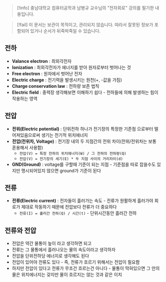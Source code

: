 > [!info] 충남대학교 컴퓨터공학과 남병규 교수님의 "전자회로" 강의를 필기한 내용입니다.

> [!fail] 이 문서는 보관이 목적이고, 관리되지 않습니다. 따라서 잘못된 정보가 포함되어 있거나 순서가 뒤죽박죽일 수 있습니다.

## 전하

- **Valance electron** : 최외각전자
- **Ionization** : 최외각전자가 에너지를 받아 원자로부터 벗어나는 것
- **Free electron** : 원자에서 벗어난 전자
- **Electric charge** : 전기력을 발생시키는 원천(+, -값을 가짐)
- **Charge conservation law** : 전하량 보존 법칙
- **Electric field** : 중력장 생각해보면 이해하기 쉽다 - 전하들에 의해 발생하는 힘이 작용하는 영역

## 전압

- **전위(Electric potential)** : 단위전하 하나가 전기장의 특정한 기준점 으로부터 떨어져있음으로써 생기는 전기적 위치에너지
- **전압(전위차, Voltage)** : 전기장 내의 두 지점간의 전위 차이(전위/전위차는 보통 혼용해서 사용함)
	- `전압(V) = 특정 전하의 위치에너지(W) / 그 전하의 전하량(Q)`
	- `전압(V) = 전기장의 세기(E) * 두 지점 사이의 거리차이(d)`
- **GND(Ground)** : voltage를 구할때 기준이 되는 지점 - 기준점을 따로 잡을수도 있지만 명시되어있지 않으면 ground가 기준이 된다

## 전류

- **전류(Electric current)** : 전자들이 흘러가는 속도 - 전류가 원활하게 흘러가야 회로가 제대로 작동하기 때문에 전압보다 전류가 더 중요하다
	- `전류(I) = 흘러간 전하(Q) / 시간(t)` - 단위시간동안 흘러간 전하

## 전류와 전압

- 전압은 약간 물통이 높이 라고 생각하면 되고
- 전류는 그 물통에서 흘러나오는 물의 속도이라고 생각하자
- 전압을 단위전하당 에너지로 생각해도 된다
- 전압이 있어야 전류도 있다 - 즉, 전류가 흐르기 위해서는 전압이 필요함
- 하지만 전압이 있다고 전류가 무조건 흐르는건 아니다 - 물통이 막혀있으면 그 안의 물은 위치에너지는 갖지만 물이 흐르지는 않는 것과 같은 이치